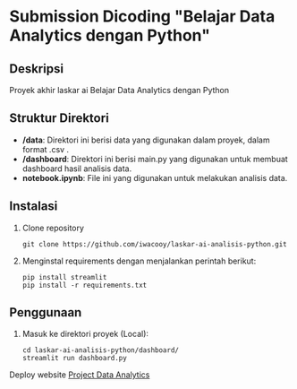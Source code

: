 # Submission Dicoding "Belajar Data Analytics dengan Python"


## Deskripsi

Proyek akhir laskar ai Belajar Data Analytics dengan Python

## Struktur Direktori

- **/data**: Direktori ini berisi data yang digunakan dalam proyek, dalam format .csv .
- **/dashboard**: Direktori ini berisi main.py yang digunakan untuk membuat dashboard hasil analisis data.
- **notebook.ipynb**: File ini yang digunakan untuk melakukan analisis data.

## Instalasi

1. Clone repository

   ```shell
   git clone https://github.com/iwacooy/laskar-ai-analisis-python.git
   ```

2. Menginstal requirements dengan menjalankan perintah berikut:

   ```shell
   pip install streamlit
   pip install -r requirements.txt
   ```

## Penggunaan

1. Masuk ke direktori proyek (Local):

   ```shell
   cd laskar-ai-analisis-python/dashboard/
   streamlit run dashboard.py
   ```
Deploy website [Project Data Analytics](https://gvjz3jsm9yllpeeqffa7rh.streamlit.app/)